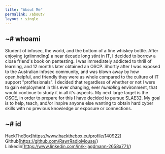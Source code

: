 ```yaml
---
title: "About Me"
permalink: /about/
layout : single
---
```

## ~# whoami
Student of infosec, the world, and the bottom of a fine whiskey bottle.
After enjoying (griinnnding) a near decade long stint in IT, I decided to borrow a close friend's book on pentesting. 
I was immediately addicted to thrill of learning, and 12 months later obtained an OSCP.
Shortly after I was exposed to the Australian infosec community, and was blown away by how open,helpful, and friendly they were as whole compared to the culture of IT support "proffesionals".
I decided that regardless of whether or not I were to gain employment in this ever changing, ever *humbling* environment, that would continue to study it in all it's aspects.
My next large target is the [OSCE](https://www.offensive-security.com/ctp-osce/), in order to prepare for this I have decided to pursue [SLAE32](https://www.pentesteracademy.com/course?id=3).
My goal is to help, teach, and/or inspire anyone else wanting to obtain hard cyber skills with no previous knowledge or exposure or connections.

## ~# id
HackTheBox[https://www.hackthebox.eu/profile/140922)
Github[https://github.com/RawrRadioMouse/)
Linkedin[https://www.linkedin.com/in/k-jagdmann-2658a771/)



